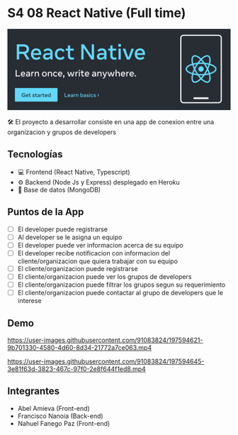 # S4 08 React Native (Full time)

[![preview](./preview.png)](https://reactnative.dev/)

🛠 El proyecto a desarrollar consiste en una app de conexion entre una organizacion y grupos de developers

## Tecnologías

- 💻 Frontend (React Native, Typescript)
- ⚙ Backend (Node Js y Express) desplegado en Heroku
- 💾 Base de datos (MongoDB)

## Puntos de la App

- [ ] El developer puede registrarse
- [ ] Al developer se le asigna un equipo
- [ ] El developer puede ver informacion acerca de su equipo
- [ ] El developer recibe notificacion con informacion del cliente/organizacion que quiera trabajar con su equipo
- [ ] El cliente/organizacion puede registrarse
- [ ] El cliente/organizacion puede ver los grupos de developers
- [ ] El cliente/organizacion puede filtrar los grupos segun su requerimiento
- [ ] El cliente/organizacion puede contactar al grupo de developers que le interese

## Demo

https://user-images.githubusercontent.com/91083824/197594621-9b701330-4580-4d60-8d34-21772a7ce063.mp4


https://user-images.githubusercontent.com/91083824/197594645-3e81f63d-3823-467c-97f0-2e8f644f1ed8.mp4

## Integrantes

* Abel Amieva (Front-end)
* Francisco Nanoia (Back-end)
* Nahuel Fanego Paz (Front-end)
